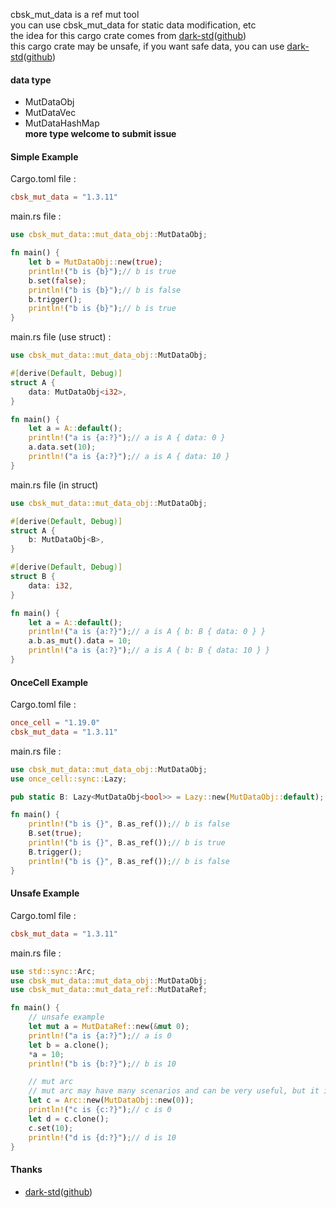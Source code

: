 cbsk_mut_data is a ref mut tool  
you can use cbsk_mut_data for static data modification, etc  
the idea for this cargo crate comes
from [dark-std](https://crates.io/crates/dark-std)([github](github.com/darkrpc/dark-std))  
this cargo crate may be unsafe, if you want safe data, you can
use [dark-std](https://crates.io/crates/dark-std)([github](github.com/darkrpc/dark-std))

#### data type

* MutDataObj
* MutDataVec
* MutDataHashMap  
  **more type welcome to submit issue**

#### Simple Example

Cargo.toml file :

```toml
cbsk_mut_data = "1.3.11"
```

main.rs file :

```rust
use cbsk_mut_data::mut_data_obj::MutDataObj;

fn main() {
    let b = MutDataObj::new(true);
    println!("b is {b}");// b is true
    b.set(false);
    println!("b is {b}");// b is false
    b.trigger();
    println!("b is {b}");// b is true
}
```

main.rs file (use struct) :

```rust
use cbsk_mut_data::mut_data_obj::MutDataObj;

#[derive(Default, Debug)]
struct A {
    data: MutDataObj<i32>,
}

fn main() {
    let a = A::default();
    println!("a is {a:?}");// a is A { data: 0 }
    a.data.set(10);
    println!("a is {a:?}");// a is A { data: 10 }
}

```

main.rs file (in struct)

```rust
use cbsk_mut_data::mut_data_obj::MutDataObj;

#[derive(Default, Debug)]
struct A {
    b: MutDataObj<B>,
}

#[derive(Default, Debug)]
struct B {
    data: i32,
}

fn main() {
    let a = A::default();
    println!("a is {a:?}");// a is A { b: B { data: 0 } }
    a.b.as_mut().data = 10;
    println!("a is {a:?}");// a is A { b: B { data: 10 } }
}
```

#### OnceCell Example

Cargo.toml file :

```toml
once_cell = "1.19.0"
cbsk_mut_data = "1.3.11"
```

main.rs file :

```rust
use cbsk_mut_data::mut_data_obj::MutDataObj;
use once_cell::sync::Lazy;

pub static B: Lazy<MutDataObj<bool>> = Lazy::new(MutDataObj::default);

fn main() {
    println!("b is {}", B.as_ref());// b is false
    B.set(true);
    println!("b is {}", B.as_ref());// b is true
    B.trigger();
    println!("b is {}", B.as_ref());// b is false
}
```

#### Unsafe Example

Cargo.toml file :

```toml
cbsk_mut_data = "1.3.11"
```

main.rs file :

```rust
use std::sync::Arc;
use cbsk_mut_data::mut_data_obj::MutDataObj;
use cbsk_mut_data::mut_data_ref::MutDataRef;

fn main() {
    // unsafe example
    let mut a = MutDataRef::new(&mut 0);
    println!("a is {a:?}");// a is 0
    let b = a.clone();
    *a = 10;
    println!("b is {b:?}");// b is 10

    // mut arc
    // mut arc may have many scenarios and can be very useful, but it is not recommended for you to use it this way
    let c = Arc::new(MutDataObj::new(0));
    println!("c is {c:?}");// c is 0
    let d = c.clone();
    c.set(10);
    println!("d is {d:?}");// d is 10
}
```

#### Thanks

* [dark-std](https://crates.io/crates/dark-std)([github](github.com/darkrpc/dark-std))
